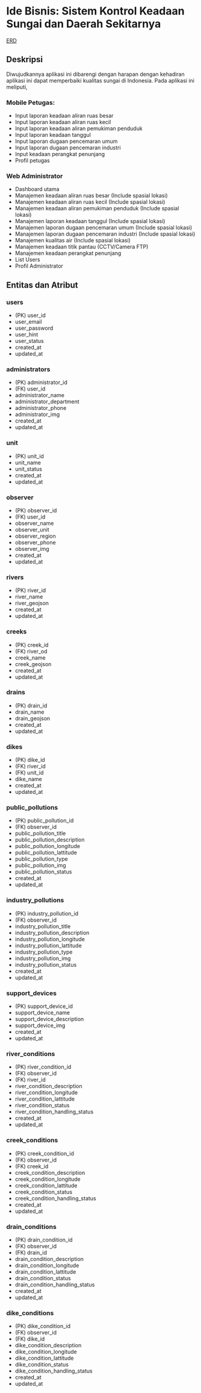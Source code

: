 # Ide Bisnis: Sistem Kontrol Keadaan Sungai dan Daerah Sekitarnya
[ERD](./ERD-Pertemuan-2.jpg)
## Deskripsi
Diwujudkannya aplikasi ini dibarengi dengan harapan dengan kehadiran aplikasi ini dapat memperbaiki kualitas sungai di Indonesia. Pada aplikasi ini meliputi,
### Mobile Petugas:
- Input laporan keadaan aliran ruas besar
- Input laporan keadaan aliran ruas kecil
- Input laporan keadaan aliran pemukiman penduduk
- Input laporan keadaan tanggul
- Input laporan dugaan pencemaran umum
- Input laporan dugaan pencemaran industri
- Input keadaan perangkat penunjang
- Profil petugas

### Web Administrator
- Dashboard utama
- Manajemen keadaan aliran ruas besar (Include spasial lokasi)
- Manajemen keadaan aliran ruas kecil (Include spasial lokasi)
- Manajemen keadaan aliran pemukiman penduduk (Include spasial lokasi)
- Manajemen laporan keadaan tanggul (Include spasial lokasi)
- Manajemen laporan dugaan pencemaran umum (Include spasial lokasi)
- Manajemen laporan dugaan pencemaran industri (Include spasial lokasi)
- Manajemen kualitas air (Include spasial lokasi)
- Manajemen keadaan titik pantau (CCTV/Camera FTP)
- Manajemen keadaan perangkat penunjang
- List Users
- Profil Administrator

## Entitas dan Atribut
### users
- (PK) user_id
- user_email
- user_password
- user_hint
- user_status
- created_at
- updated_at

### administrators
- (PK) administrator_id
- (FK) user_id
- administrator_name
- administrator_department
- administrator_phone
- administrator_img
- created_at
- updated_at

### unit
- (PK) unit_id
- unit_name
- unit_status
- created_at
- updated_at

### observer
- (PK) observer_id
- (FK) user_id
- observer_name
- observer_unit
- observer_region
- observer_phone
- observer_img
- created_at
- updated_at

### rivers
- (PK) river_id
- river_name
- river_geojson
- created_at
- updated_at

### creeks
- (PK) creek_id
- (FK) river_od
- creek_name
- creek_geojson
- created_at
- updated_at

### drains
- (PK) drain_id
- drain_name
- drain_geojson
- created_at
- updated_at

### dikes
- (PK) dike_id
- (FK) river_id
- (FK) unit_id
- dike_name
- created_at
- updated_at

### public_pollutions
- (PK) public_pollution_id
- (FK) observer_id
- public_pollution_title
- public_pollution_description
- public_pollution_longitude
- public_pollution_lattitude
- public_pollution_type
- public_pollution_img
- public_pollution_status
- created_at
- updated_at

### industry_pollutions
- (PK) industry_pollution_id
- (FK) observer_id
- industry_pollution_title
- industry_pollution_description
- industry_pollution_longitude
- industry_pollution_lattitude
- industry_pollution_type
- industry_pollution_img
- industry_pollution_status
- created_at
- updated_at

### support_devices
- (PK) support_device_id
- support_device_name
- support_device_description
- support_device_img
- created_at
- updated_at

### river_conditions
- (PK) river_condition_id
- (FK) observer_id
- (FK) river_id
- river_condition_description
- river_condition_longitude
- river_condition_lattitude
- river_condition_status
- river_condition_handling_status
- created_at
- updated_at


### creek_conditions
- (PK) creek_condition_id
- (FK) observer_id
- (FK) creek_id
- creek_condition_description
- creek_condition_longitude
- creek_condition_lattitude
- creek_condition_status
- creek_condition_handling_status
- created_at
- updated_at


### drain_conditions
- (PK) drain_condition_id
- (FK) observer_id
- (FK) drain_id
- drain_condition_description
- drain_condition_longitude
- drain_condition_lattitude
- drain_condition_status
- drain_condition_handling_status
- created_at
- updated_at


### dike_conditions
- (PK) dike_condition_id
- (FK) observer_id
- (FK) dike_id
- dike_condition_description
- dike_condition_longitude
- dike_condition_lattitude
- dike_condition_status
- dike_condition_handling_status
- created_at
- updated_at

